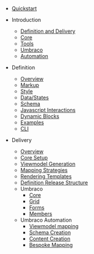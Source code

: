 - [Quickstart](/_quickstart.md)
- Introduction
  - [Definition and Delivery](/overview/definitionVsDelivery.md)
  - [Core](/overview/core.md)
  - [Tools](/overview/tools.md)
  - [Umbraco](/overview/umbraco.md)
  - [Automation](/overview/automation.md)

- Definition
  - [Overview](/definition/overview.md)
  - [Markup](/definition/markup.md)
  - [Style](/definition/style.md)
  - [Data/States](/definition/data.md)
  - [Schema](/definition/schema.md)
  - [Javascript Interactions](/definition/javascript.md)
  - [Dynamic Blocks](/definition/dynamicBlocks.md)
  - [Examples](/definition/examples.md)
  - [CLI](/definition/cli.md)

- Delivery
  - [Overview](/delivery/overview.md)
  - [Core Setup](/delivery/coresetup.md)
  - [Viewmodel Generation](/delivery/viewmodelGeneration.md)
  - [Mapping Strategies](/delivery/mapping.md)
  - [Rendering Templates](/delivery/rendering.md)
  - [Definition Release Structure](/delivery/definitionRelease.md)
  - Umbraco
    - [Core](/delivery/umbraco/core.md)
    - [Grid](/delivery/umbraco/grid.md)
    - [Forms](/delivery/umbraco/forms.md)
    - [Members](/delivery/umbraco/members.md)
  - Umbraco Automation
    - [Viewmodel mapping]()
    - [Schema Creation]()
    - [Content Creation]()
    - [Bespoke Mapping]()